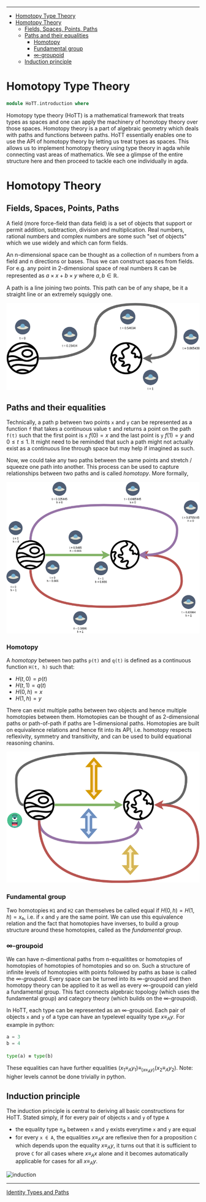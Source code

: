 <!-- START doctoc generated TOC please keep comment here to allow auto update -->
<!-- DON'T EDIT THIS SECTION, INSTEAD RE-RUN doctoc TO UPDATE -->
****

- [Homotopy Type Theory](#homotopy-type-theory)
- [Homotopy Theory](#homotopy-theory)
  - [Fields, Spaces, Points, Paths](#fields-spaces-points-paths)
  - [Paths and their equalities](#paths-and-their-equalities)
    - [Homotopy](#homotopy)
    - [Fundamental group](#fundamental-group)
    - [∞-groupoid](#%E2%88%9E-groupoid)
  - [Induction principle](#induction-principle)

<!-- END doctoc generated TOC please keep comment here to allow auto update -->


# Homotopy Type Theory

```agda
module HoTT.introduction where
```

Homotopy type theory (HoTT) is a mathematical framework that treats types as spaces and one can apply the machinery of homotopy theory over those spaces. Homotopy theory is a part of algebraic geometry which deals with paths and functions between paths. HoTT essentially enables one to use the API of homotopy theory by letting us treat types as spaces. This allows us to implement homotopy theory using type theory in agda while connecting vast areas of mathematics. We see a glimpse of the entire structure here and then proceed to tackle each one individually in agda.

# Homotopy Theory

## Fields, Spaces, Points, Paths

A field (more force-field than data field) is a set of objects that support or permit addition, subtraction, division and multiplication. Real numbers, rational numbers and complex numbers are some such "set of objects" which we use widely and which can form fields.

An n-dimensional space can be thought as a collection of n numbers from a field and n directions or bases. Thus we can construct spaces from fields. For e.g. any point in 2-dimensional space of real numbers ℝ can be represented as $a × x + b × y$ where $a, b ∈ ℝ$.

A path is a line joining two points. This path can be of any shape, be it a straight line or an extremely squiggly one.

![path](./pathType.png)

## Paths and their equalities

Technically, a path p between two points `x` and `y` can be represented as a function `f` that takes a continuous value `t` and returns a point on the path `f(t)` such that the first point is `x` $f(0) = x$ and the last point is `y` $f(1) = y$ and $0 ≤ t ≤ 1$. It might need to be reminded that such a path might not actually exist as a continuous line through space but may help if imagined as such.

Now, we could take any two paths between the same points and stretch / squeeze one path into another. This process can be used to capture relationships between two paths and is called *homotopy*. More formally,

![two_paths_homotopy](./two_paths_homotopy.png)

### Homotopy

A *homotopy* between two paths `p(t)` and `q(t)` is defined as a continuous function `H(t, h)` such that:

- $H(t, 0) = p(t)$
- $H(t, 1) = q(t)$
- $H(0, h) = x$
- $H(1, h) = y$

There can exist multiple paths between two objects and hence multiple homotopies between them. Homotopies can be thought of as 2-dimensional paths or path-of-path if paths are 1-dimensional paths. Homotopies are built on equivalence relations and hence fit into its API, i.e. homotopy respects reflexivity, symmetry and transitivity,  and can be used to build equational reasoning chanins.

![homotopy](./homotopy.png)

### Fundamental group

Two homotopies `H1` and `H2` can themselves be called equal if $H(0, h) = H(1, h) = x₀$, i.e. if `x` and `y` are the same point. We can use this equivalence relation and the fact that homotopies have inverses, to build a group structure around these homotopies, called as the *fundamental group*.

### ∞-groupoid

We can have n-dimentional paths from n-equalitites or homotopies of homotopies of homotopies of homotopies and so on. Such a structure of infinite levels of homotopies with points followed by paths as base is called the *∞-groupoid*. Every space can be turned into its ∞-groupoid and then homotopy theory can be applied to it as well as every ∞-groupoid can yield a fundamental group. This fact connects algebraic topology (which uses the fundamental group) and category theory (which builds on the ∞-groupoid).

In HoTT, each type can be represented as an ∞-groupoid. Each pair of objects `x` and `y` of a type can have an typelevel equality type $x ≡_A y$. For example in python:

```python
a = 3
b = 4

type(a) ≡ type(b)
```

These equalities can have further equalities $(x_1 ≡_A y_1) ≡_{(x ≡_A y)} (x_2 ≡_A y_2)$. Note: higher levels cannot be done trivially in python.

## Induction principle

The induction principle is central to deriving all basic constructions for HoTT. Stated simply, if for every pair of objects `x` and `y` of type `A`
- the equality type $≡_A$ between `x` and `y` exists everytime `x` and `y` are equal
- for every `x ∈ A`, the equalities $x ≡_A x$ are reflexive
then for a proposition `C` which depends upon the equality $x ≡_A y$, it turns out that it is sufficient to prove `C` for all cases where $x ≡_A x$ alone and it becomes automatically applicable for cases for all $x ≡_A y$.

![induction](./induction.png)

****
[Identity Types and Paths](./HoTT.identity.html)
